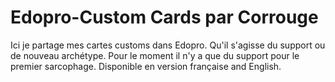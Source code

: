 # Edopro-Custom Cards par Corrouge
Ici je partage mes cartes customs dans Edopro. Qu'il s'agisse du support ou de nouveau archétype. Pour le moment il n'y a que du support pour le premier sarcophage. 
Disponible en version française and English.
